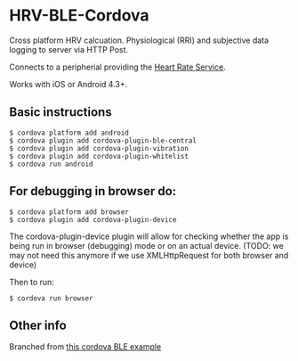 # HRV-BLE-Cordova

Cross platform HRV calcuation. Physiological (RRI) and subjective data logging to server via HTTP Post.

Connects to a peripherial providing the [Heart Rate Service](http://goo.gl/wKH3X7).

Works with iOS or Android 4.3+.

## Basic instructions

    $ cordova platform add android
    $ cordova plugin add cordova-plugin-ble-central
    $ cordova plugin add cordova-plugin-vibration
    $ cordova plugin add cordova-plugin-whitelist
    $ cordova run android

## For debugging in browser do:

    $ cordova platform add browser
    $ cordova plugin add cordova-plugin-device

The cordova-plugin-device plugin will allow for checking whether the app is being run in browser (debugging) mode or on an actual device. (TODO: we may not need this anymore if we use XMLHttpRequest for both browser and device)

Then to run:

    $ cordova run browser


## Other info

Branched from [this cordova BLE example](https://github.com/don/cordova-plugin-ble-central)